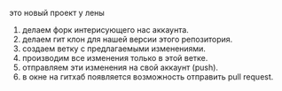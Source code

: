 это новый проект у лены

1. делаем форк интерисующего нас аккаунта.
2. делаем гит клон для нашей версии этого репозитория.
3. создаем ветку с предлагаемыми изменениями.
4. производим все изменения только в этой ветке.
5. отправляем эти изменения на свой аккаунт (push).
6. в окне на гитхаб появляется возможность отправить pull request.

